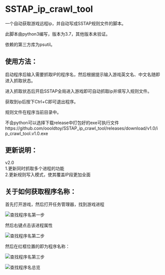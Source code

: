 # SSTAP_ip_crawl_tool
一个自动获取游戏远程ip，并自动写成SSTAP规则文件的脚本。

此脚本由python3编写，版本为3.7，其他版本未验证。

依赖的第三方库为psutil。

使用方法：
-------
启动程序后输入需要抓取IP的程序名，然后根据提示输入游戏英文名、中文名随即进入抓取状态。

进入抓取状态后开启SSTAP全局进入游戏即可自动抓取ip并填写入规则文件。

获取到ip后按下Ctrl+C即可退出程序。

规则文件在程序当前目录中。

不会python可以选择下载release中打包好的exe可执行文件https://github.com/oooldtoy/SSTAP_ip_crawl_tool/releases/download/v1.0/ip_crawl_tool.v1.0.exe

更新说明：
-------
v2.0<br>
1.更新同时抓取多个进程的功能<br>
2.更新规则写入模式，使其覆盖IP段更加全面

关于如何获取程序名称：
-------

首先打开游戏，然后打开任务管理器，找到游戏进程

![查找程序名第一步](https://raw.githubusercontent.com/oooldtoy/SSTAP_ip_crawl_tool/master/MD_IMG/1.png)

然后右键点击该进程属性

![查找程序名第二步](https://raw.githubusercontent.com/oooldtoy/SSTAP_ip_crawl_tool/master/MD_IMG/2.png)

然后在红框位置的即为程序名称：

![查找程序名第三步](https://raw.githubusercontent.com/oooldtoy/SSTAP_ip_crawl_tool/master/MD_IMG/3.png)

![查找程序名总览](https://raw.githubusercontent.com/oooldtoy/SSTAP_ip_crawl_tool/master/MD_IMG/4.png)
